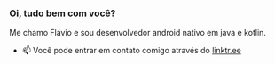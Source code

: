 ### Oi, tudo bem com você?
Me chamo Flávio e sou desenvolvedor android nativo em java e kotlin. 

- 📫 Você pode entrar em contato comigo através do  [linktr.ee](https://linktr.ee/flaviojunior.ofc)
